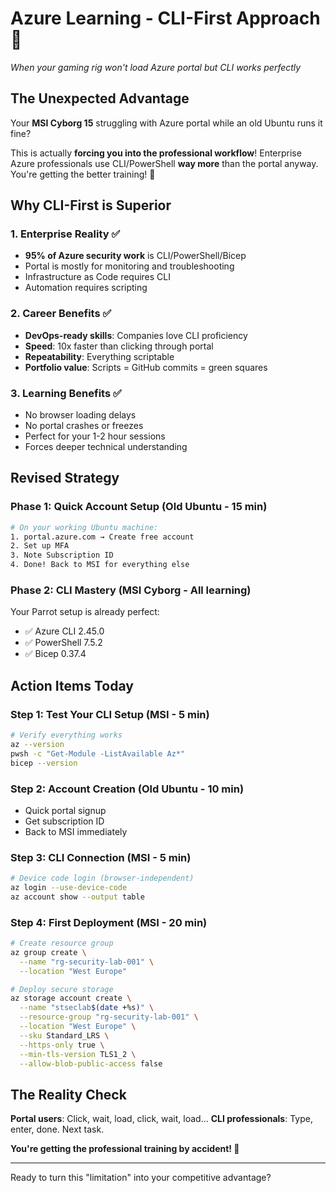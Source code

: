 # Azure Learning - CLI-First Approach 🚀
*When your gaming rig won't load Azure portal but CLI works perfectly*

## The Unexpected Advantage

Your **MSI Cyborg 15** struggling with Azure portal while an old Ubuntu runs it fine? 

This is actually **forcing you into the professional workflow**! Enterprise Azure professionals use CLI/PowerShell **way more** than the portal anyway. You're getting the better training! 💪

## Why CLI-First is Superior

### 1. Enterprise Reality ✅
- **95% of Azure security work** is CLI/PowerShell/Bicep
- Portal is mostly for monitoring and troubleshooting
- Infrastructure as Code requires CLI
- Automation requires scripting

### 2. Career Benefits ✅  
- **DevOps-ready skills**: Companies love CLI proficiency
- **Speed**: 10x faster than clicking through portal
- **Repeatability**: Everything scriptable
- **Portfolio value**: Scripts = GitHub commits = green squares

### 3. Learning Benefits ✅
- No browser loading delays
- No portal crashes or freezes  
- Perfect for your 1-2 hour sessions
- Forces deeper technical understanding

## Revised Strategy

### Phase 1: Quick Account Setup (Old Ubuntu - 15 min)
```bash
# On your working Ubuntu machine:
1. portal.azure.com → Create free account
2. Set up MFA  
3. Note Subscription ID
4. Done! Back to MSI for everything else
```

### Phase 2: CLI Mastery (MSI Cyborg - All learning)
Your Parrot setup is already perfect:
- ✅ Azure CLI 2.45.0
- ✅ PowerShell 7.5.2
- ✅ Bicep 0.37.4

## Action Items Today

### Step 1: Test Your CLI Setup (MSI - 5 min)
```bash
# Verify everything works
az --version
pwsh -c "Get-Module -ListAvailable Az*"
bicep --version
```

### Step 2: Account Creation (Old Ubuntu - 10 min)
- Quick portal signup
- Get subscription ID
- Back to MSI immediately  

### Step 3: CLI Connection (MSI - 5 min)
```bash
# Device code login (browser-independent)
az login --use-device-code
az account show --output table
```

### Step 4: First Deployment (MSI - 20 min)
```bash  
# Create resource group
az group create \
  --name "rg-security-lab-001" \
  --location "West Europe"

# Deploy secure storage
az storage account create \
  --name "stseclab$(date +%s)" \
  --resource-group "rg-security-lab-001" \
  --location "West Europe" \
  --sku Standard_LRS \
  --https-only true \
  --min-tls-version TLS1_2 \
  --allow-blob-public-access false
```

## The Reality Check

**Portal users**: Click, wait, load, click, wait, load...
**CLI professionals**: Type, enter, done. Next task.

**You're getting the professional training by accident! 🚀**

---
Ready to turn this "limitation" into your competitive advantage?
